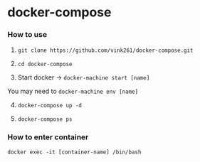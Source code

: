 # docker-compose
### How to use

1. `git clone https://github.com/vink261/docker-compose.git`

2. `cd docker-compose`

3. Start docker -> `docker-machine start [name]`

You may need to `docker-machine env [name]`

4. `docker-compose up -d`

5. `docker-compose ps`

### How to enter container

`docker exec -it [container-name] /bin/bash`
